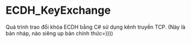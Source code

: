 # ECDH_KeyExchange
Quá trình trao đổi khóa ECDH bằng C# sử dụng kênh truyền TCP. 
(Này là bản nháp, nào siêng up bản chính thức=))))
